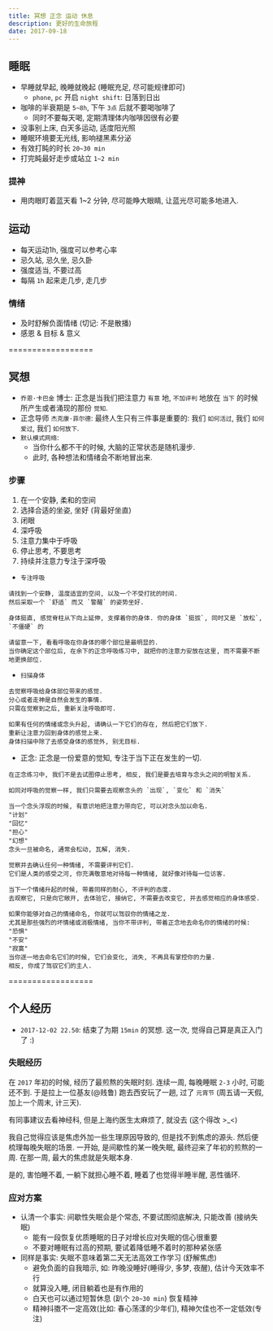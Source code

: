 ```yaml
---
title: 冥想 正念 运动 休息
description: 更好的生命旅程
date: 2017-09-18
---
```


## 睡眠

* 早睡就早起, 晚睡就晚起 (睡眠充足, 尽可能规律即可)
  - `phone`, `pc` 开启 `night shift`: 日落到日出
* 咖啡的半衰期是 `5~8h`, 下午 `3点` 后就不要喝咖啡了
  - 同时不要每天喝, 定期清理体内咖啡因很有必要
* 没事别上床, 白天多运动, 适度阳光照
* 睡眠环境要无光线, 影响褪黑素分泌
* 有效打盹的时长 `20~30 min`
* 打完盹最好走步或站立 `1~2 min`

### 提神

* 用肉眼盯着蓝天看 1~2 分钟, 尽可能睁大眼睛, 让蓝光尽可能多地进入.

## 运动

* 每天运动1h, 强度可以参考心率
* 忌久站, 忌久坐, 忌久卧
* 强度适当, 不要过高
* 每隔 `1h` 起来走几步, 走几步

### 情绪

* 及时舒解负面情绪 (切记: 不是散播)
* 感恩 & 目标 & 意义

==================

## 冥想

* `乔恩·卡巴金` 博士: 正念是当我们把注意力 `有意` 地, `不加评判` 地放在 `当下` 的时候所产生或者涌现的那份 `觉知`.
* 正念导师 `杰克康·菲尔德`: 最终人生只有三件事是重要的: 我们 `如何活过`, 我们 `如何爱过`, 我们 `如何放下`.
* `默认模式网络`:
  - 当你什么都不干的时候, 大脑的正常状态是随机漫步.
  - 此时, 各种想法和情绪会不断地冒出来.

### 步骤

1. 在一个安静, 柔和的空间
2. 选择合适的坐姿, 坐好 (背最好坐直)
3. 闭眼
4. 深呼吸
5. 注意力集中于呼吸
6. 停止思考, 不要思考
7. 持续并注意力专注于深呼吸

* `专注呼吸`

```
请找到一个安静, 温度适宜的空间, 以及一个不受打扰的时间.
然后采取一个 `舒适` 而又 `警醒` 的姿势坐好.

身体挺直, 感觉脊柱从下向上延伸, 支撑着你的身体. 你的身体 `挺拔`, 同时又是 `放松`, `不僵硬` 的

请留意一下, 看看呼吸在你身体的哪个部位是最明显的.
当你确定这个部位后, 在余下的正念呼吸练习中, 就把你的注意力安放在这里, 而不需要不断地更换部位.
```

* `扫描身体`

```
去觉察呼吸给身体部位带来的感觉.
分心或者走神是自然会发生的事情.
只需在觉察到之后, 重新关注呼吸即可.

如果有任何的情绪或念头升起, 请确认一下它们的存在, 然后把它们放下.
重新让注意力回到身体的感觉上来.
身体扫描中除了去感受身体的感觉外, 别无目标.
```

* 正念: 正念是一份爱意的觉知, 专注于当下正在发生的一切.

```
在正念练习中, 我们不是去试图停止思考, 相反, 我们是要去培育与念头之间的明智关系.

如同对呼吸的觉察一样, 我们只需要去观察念头的 `出现`, `变化` 和 `消失`

当一个念头浮现的时候, 有意识地把注意力带向它, 可以对念头加以命名.
"计划"
"回忆"
"担心"
"幻想"
念头一旦被命名, 通常会松动, 瓦解, 消失.

觉察并去确认任何一种情绪, 不需要评判它们.
它们是人类的感受之河, 你充满敬意地对待每一种情绪, 就好像对待每一位访客.

当下一个情绪升起的时候, 带着同样的耐心, 不评判的态度.
去观察它, 只是向它敞开, 去体验它, 接纳它, 不需要去改变它, 并去感觉相应的身体感受.

如果你能够对自己的情绪命名, 你就可以驾驭你的情绪之龙.
尤其是那些强烈的坏情绪或消极情绪, 当你不带评判, 带着正念地去命名你的情绪的时候:
"恐惧"
"不安"
"寂寞"
当你逐一地去命名它们的时候, 它们会变化, 消失, 不再具有掌控你的力量.
相反, 你成了驾驭它们的主人.
```

==================

## 个人经历

* `2017-12-02 22.50`: 结束了为期 `15min` 的冥想. 这一次, 觉得自己算是真正入门了 :)

### 失眠经历

在 `2017` 年初的时候, 经历了最煎熬的失眠时刻. 连续一周, 每晚睡眠 `2-3` 小时, 可能还不到.
于是拉上一位基友(@贱鲁) 跑去西安玩了一趟, 过了 `元宵节` (周五请一天假, 加上一个周末, 计三天).

有同事建议去看神经科, 但是上海约医生太麻烦了, 就没去 (这个得改 >_<)

我自己觉得应该是焦虑外加一些生理原因导致的, 但是找不到焦虑的源头. 然后便梳理每晚失眠的场景.
一开始, 是间歇性的某一晚失眠, 最终迎来了年初的煎熬的一周. 在那一周, 最大的焦虑就是失眠本身.

是的, 害怕睡不着, 一躺下就担心睡不着, 睡着了也觉得半睡半醒, 恶性循环.

### 应对方案

* 认清一个事实: 间歇性失眠会是个常态, 不要试图彻底解决, 只能改善 (接纳失眠)
  - 能有一段恢复优质睡眠的日子对增长应对失眠的信心很重要
  - 不要对睡眠有过高的预期, 要试着降低睡不着时的那种紧张感
* 同样是事实: 失眠不意味着第二天无法高效工作学习 (舒解焦虑)
  - 避免负面的自我暗示, 如: 昨晚没睡好(睡得少, 多梦, 夜醒), 估计今天效率不行
  - 就算没入睡, 闭目躺着也是有作用的
  - 白天也可以通过短暂休息 (趴个 `20~30 min`) 恢复精神
  - 精神抖擞不一定高效(比如: 春心荡漾的少年们), 精神欠佳也不一定低效(专注)

